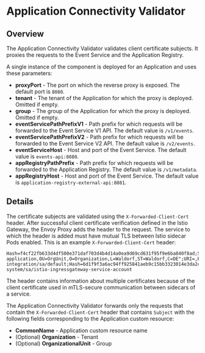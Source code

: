 # Application Connectivity Validator

## Overview

The Application Connectivity Validator validates client certificate subjects.
It proxies the requests to the Event Service and the Application Registry.

A single instance of the component is deployed for an Application and uses these parameters:
- **proxyPort** - The port on which the reverse proxy is exposed. The default port is `8080`.
- **tenant** - The tenant of the Application for which the proxy is deployed. Omitted if empty.
- **group** - The group of the Application for which the proxy is deployed. Omitted if empty.
- **eventServicePathPrefixV1** - Path prefix for which requests will be forwarded to the Event Service V1 API. The default value is `/v1/events`.
- **eventServicePathPrefixV2** - Path prefix for which requests will be forwarded to the Event Service V2 API. The default value is `/v2/events`.
- **eventServiceHost** - Host and port of the Event Service. The default value is `events-api:8080`.
- **appRegistryPathPrefix** - Path prefix for which requests will be forwarded to the Application Registry. The default value is `/v1/metadata`.
- **appRegistryHost** - Host and port of the Event Service. The default value is `application-registry-external-api:8081`.


## Details

The certificate subjects are validated using the `X-Forwarded-Client-Cert` header.
After successful client certificate verification defined in the Istio Gateway, the Envoy Proxy adds the header to the request.
The service to which the header is added must have mutual TLS between Istio sidecar Pods enabled.
This is an example `X-Forwarded-Client-Cert` header:
```
Hash=f4cf22fb633d4df500e371daf703d4b4d14a0ea9d69cd631f95f9e6ba840f8ad;Subject="CN=test-application,OU=OrgUnit,O=Organization,L=Waldorf,ST=Waldorf,C=DE";URI=,By=spiffe://cluster.local/ns/kyma-integration/sa/default;Hash=6d1f9f3a6ac94ff925841aeb9c15bb3323014e3da2c224ea7697698acf413226;Subject="";URI=spiffe://cluster.local/ns/istio-system/sa/istio-ingressgateway-service-account
```

The header contains information about multiple certificates because of the client certificate used in mTLS-secure communication between sidecars of a service.

The Application Connectivity Validator forwards only the requests that contain the `X-Forwarded-Client-Cert` header that contains `Subject` with the following fields corresponding to the Application custom resource:
- **CommonName** - Application custom resource name
- (Optional) **Organization** - Tenant 
- (Optional) **OrganizationalUnit** - Group

